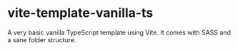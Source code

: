 # vite-template-vanilla-ts
A very basic vanilla TypeScript template using Vite. It comes with SASS and a sane folder structure.
